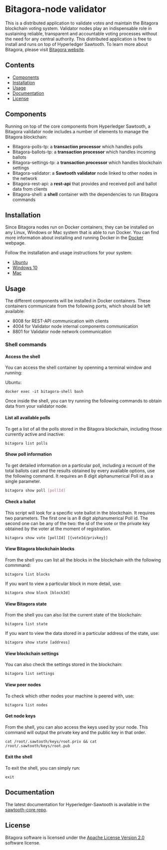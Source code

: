 # Bitagora-node validator

This is a distributed application to validate votes and maintain the Bitagora
blockchain voting system. Validator nodes play an indispensable role in sustaining reliable,
transparent and accountable voting processes without the need for any central
authority. This distributed application is free to install and runs on top of Hyperledger
Sawtooth. To learn more about Bitagora, please visit [Bitagora website](https://www.bitagora.cc).

## Contents

- [Components](#components)
- [Installation](#installation)
- [Usage](#usage)
- [Documentation](#documentation)
- [License](#license)

## Components

Running on top of the core components from Hyperledger Sawtooth, a Bitagora validator node
includes a number of elements to manage the Bitagora blockchain:

- Bitagora-polls-tp: a **transaction processor** which handles polls
- Bitagora-ballots-tp:  a **transaction processor** which handles incoming ballots
- Bitagora-settings-tp: a **transaction processor** which handles blockchain settings
- Bitagora-validator: a **Sawtooth validator** node linked to other nodes in the network
- Bitagora-rest-api: a **rest-api** that provides and received poll and ballot data from clients
- Bitagora-shell: a **shell** container with the dependencies to run Bitagora commands

## Installation

Since Bitagora nodes run on Docker containers, they can be installed on any Linux, Windows or Mac system 
that is able to run Docker. You can find more information about installing and running Docker in the [Docker](https://www.docker.com/what-docker) webpage.

Follow the installation and usage instructions for your system:

- [Ubuntu](install-ubuntu.md)
- [Windows 10](install-windows-10.md)
- [Mac](install-mac.md)

## Usage

The different components will be installed in Docker containers. These containers 
communicate from the following ports, which should be left available:

- 8008 for REST-API communication with clients
- 4004 for Validator node internal components communication
- 8801 for Validator node network communication

### Shell commands

#### Access the shell

You can access the shell container by openning a terminal window and running:

Ubuntu:

```
docker exec -it bitagora-shell bash
```

Once inside the shell, you can try running the following commands to obtain data from your
validator node.

#### List all available polls

To get a list of all the polls stored in the Bitagora blockchain, including those
currently active and inactive:

```
bitagora list polls
```

#### Show poll information

To get detailed information on a particular poll, including a recount of
the total ballots cast and the results obtained by every available options, use
the following command. It requires an 8 digit alphanumerical Poll id as a single parameter.

```bash
bitagora show poll [pollId]
```

#### Check a ballot

This script will look for a specific vote ballot in the blockchain. It requires two parameters.
The first one is an 8 digit alphanumerical Poll id. The second one can be any of the two: 
the id of the vote or the private key obtained by the voter at the moment of registration.

```
bitagora show vote [pollId] [{voteId/privkey}]
```

#### View Bitagora blockchain blocks

From the shell you can list all the blocks in the blockchain with the following commmand:

```
bitagora list blocks
```

If you want to view a particular block in more detail, use:

```
bitagora show block [blockId] 
```

#### View Bitagora state

From the shell you can also list the current state of the blockchain:

```
bitagora list state
```

If you want to view the data stored in a particular address of the state, use:

```
bitagora show state [address]
```

#### View blockchain settings

You can also check the settings stored in the blockchain:

```
bitagora list settings
```

#### View peer nodes

To check which other nodes your machine is peered with, use:

```
bitagora list nodes
```
#### Get node keys

From the shell, you can also access the keys used by your node. This command will output
the private key and the public key in that order.

```
cat /root/.sawtooth/keys/root.priv && cat /root/.sawtooth/keys/root.pub
```

#### Exit the shell

To exit the shell, you can simply run:

```
exit
```

## Documentation

The latest documentation for Hyperledger-Sawtooth is available in the
[sawtooth-core repo](https://github.com/hyperledger/sawtooth-core).

## License

Bitagora software is licensed under the [Apache License Version 2.0](http://www.apache.org/licenses/LICENSE-2.0)
software license.
